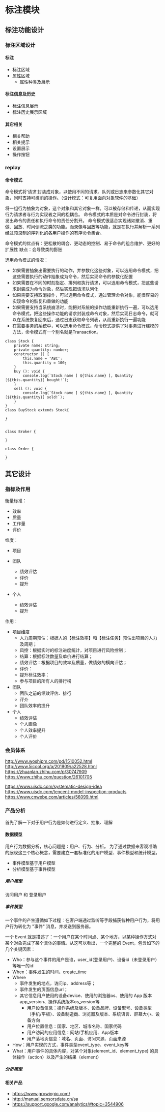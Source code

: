 # 标注模块

## 标注功能设计

### 标注区域设计

#### 标注
- 标注区域
- 属性区域
  - 属性种类及展示



#### 标注信息及历史
- 标注信息展示
- 标注历史展示区域
#### 其它相关
- 相关帮助
- 相关提示
- 设置展示
- 操作按钮

### replay

#### 命令模式
命令模式将‘请求’封装成对象，以使用不同的请求、队列或日志来参数化其它对象，同时支持可撤消的操作。（设计模式：可复用面向对象软件的基础）

将一组行为抽象为对象，这个对象和其它对象一样，可以被存储和传递，从而实现行为请求者与行为实现者之间的松耦合。
命令模式的本质是对命令进行封装，将发出命令的责任和执行命令的责任分割开。
命令模式很适合实现诸如撤消、重做、回放、时间倒流之类的功能。而录像与回放等功能，就是在执行并解析一系列经过预录制的序列化的各用户操作的有序命令集合。

命令模式的优点有：更松散的耦合、更动态的控制、易于命令的组合维护、更好的扩展性
缺点：会导致类的膨胀

选用命令模式的情况：
- 如果需要抽象出需要执行的动作，并参数化这些对象，可以选用命令模式，把这些需要执行的动作抽象成为命令，然后实现命令的参数化配置
- 如果需要在不同的时刻指定、排列和执行请求，可以选用命令模式，把这些请求封装成为命令对象，然后实现把请求队列化
- 如果需要支持取消操作，可以选用命令模式，通过管理命令对象，能很容易的实现命令的恢复和重做的功能
- 如果需要支持当系统崩溃时，能把对系统的操作功能重新执行一遍，可以选用命令模式，把这些操作功能的请求封装成命令对象，然后实现日志命令，就可以在系统恢复回来后，通过日志获取命令列表，从而重新执行一遍功能
- 在需要事务的系统中，可以选用命令模式，命令模式提供了对事务进行建模的方法，命令模式有一个别名就是Transaction。

```
class Stock {
    private name: string;
    private quantity: number;
    constructor () {
        this.name = 'ABC';
        this.quantity = 100;
    }
    buy (): void {
        console.log(`Stock name [ ${this.name} ], Quantity [${this.quantity}] bought!`);
    }
    sell (): void {
        console.log(`Stock name [ ${this.name} ], Quantity [${this.quantity}] sold!`);
    }
}
class BuyStock extends Stock{

}


class Broker {

}

class Order {

}

```

## 其它设计

### 指标及作用
衡量标准：
- 效率
- 质量
- 工作量
- 评价

维度：
- 项目
  
- 团队
  - 绩效评估
  - 评价
  - 提升
- 个人
  - 绩效评估
  - 提升
      
作用：
- 项目维度
  - 人力周期预估：根据人的【标注效率】和【标注任务】预估出项目的人力及周期；
  - 风控：根据实时的标注进度统计，对项目进行风险控制；
  - 结算：根据标注数量及单价进行结算；
  - 绩效评估：根据项目的效率及质量，做绩效的横向评估；
  - 评价：
  - 提升标注效率：
  - 参与项目的所有人的排行榜
- 团队
  - 团队之前的绩效评估、排行
  - 评介
  - 团队效率的提升
- 个人
  - 绩效评估
  - 个人画像
  - 个人效率提升
  - 个人评价
  
### 会员体系

http://www.woshipm.com/pd/1510052.html
http://www.5icool.org/a/201809/a22528.html
https://zhuanlan.zhihu.com/p/30747909
https://www.zhihu.com/question/26101705

https://www.uisdc.com/systematic-design-idea
https://www.uisdc.com/tencent-model-inspection-products
https://www.cnwebe.com/articles/56099.html

### 产品分析

首先了解一下对于用户行为是如何进行定义、抽象、理解
#### 数据模型
用户行为数据分析，核心问题是：用户、行为、分析。
为了通过数据来客观准确的展现这三个核心概念，需要建立一套标准化的用户模型、事件模型和统计模型。
- 事件模型基于用户模型
- 分析模型基于事件模型

##### 用户模型
访问用户 和 登录用户
##### 事件模型
一个事件的产生遵循如下过程：‌在客户端通过监听等手段捕获各种用户行为，将用户行为转化为 "事件" 消息，并发送到服务器。

一个 Event 就是描述了：一个用户在某个时间点、某个地方，以某种操作方式对某个对象完成了某个具体的事情。从这可以看出，一个完整的 Event，包含如下的几个关键因素：
- Who：参与这个事件的用户是谁，user_id(登录用户)、设备id（未登录用户）等唯一的id
- When：事件发生的时间，create_time
- Where
  - 事件发生的地点，访问ip、address等；
  - 事件发生的页面信息url；
  - 其它信息用户使用的设备device、使用的浏览器os、使用的 App 版本app_version、操作系统版本os_version等
    - 用户设备信息：操作系统及版本、设备品牌、设备型号、设备类型（手机/平板）、设备制造商、浏览器及版本、系统语言、屏幕大小、设备方向
    - 用户位置信息：国家、地区、城市名称、国家代码
    - 用户访问的应用信息：网站/手机应用、App版本
    - 用户落地页信息：域名、页面、访问来源、页面来源
- How：用户实现的方式，事件类型event_type、event_key等
- What：用户事件的具体内容，对某个对象(element_id、element_type) 的具体操作（action）以及产生的结果（element）
##### 分析模型

#### 相关产品

- https://www.growingio.com/
- http://manual.sensorsdata.cn/sa
- https://support.google.com/analytics/#topic=3544906